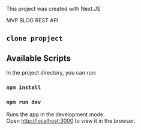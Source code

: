 This project was created with Next.JS

MVP BLOG REST API

## `clone propject`

## Available Scripts

In the project directory, you can run:

### `npm install`

### `npm run dev`

Runs the app in the development mode.<br />
Open [http://localhost:3000](http://localhost:3000) to view it in the browser.
